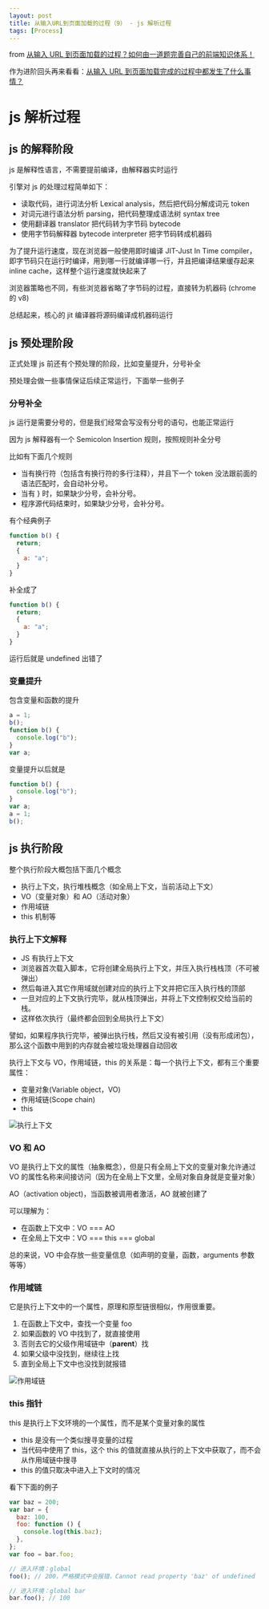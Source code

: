 ```yaml
---
layout: post
title: 从输入URL到页面加载的过程（9） - js 解析过程
tags: [Process]
---
```


from [从输入 URL 到页面加载的过程？如何由一道题完善自己的前端知识体系！](http://www.dailichun.com/2018/03/12/whenyouenteraurl.html)

作为进阶回头再来看看：[从输入 URL 到页面加载完成的过程中都发生了什么事情？](http://fex.baidu.com/blog/2014/05/what-happen/)

# js 解析过程

## js 的解释阶段

js 是解释性语言，不需要提前编译，由解释器实时运行

引擎对 js 的处理过程简单如下：

- 读取代码，进行词法分析 Lexical analysis，然后把代码分解成词元 token
- 对词元进行语法分析 parsing，把代码整理成语法树 syntax tree
- 使用翻译器 translator 把代码转为字节码 bytecode
- 使用字节码解释器 bytecode interpreter 把字节码转成机器码

为了提升运行速度，现在浏览器一般使用即时编译 JIT-Just In Time compiler，即字节码只在运行时编译，用到哪一行就编译哪一行，并且把编译结果缓存起来 inline cache，这样整个运行速度就快起来了

浏览器策略也不同，有些浏览器省略了字节码的过程，直接转为机器码 (chrome 的 v8)

总结起来，核心的 jit 编译器将源码编译成机器码运行

## js 预处理阶段

正式处理 js 前还有个预处理的阶段，比如变量提升，分号补全

预处理会做一些事情保证后续正常运行，下面举一些例子

### 分号补全

js 运行是需要分号的，但是我们经常会写没有分号的语句，也能正常运行

因为 js 解释器有一个 Semicolon Insertion 规则，按照规则补全分号

比如有下面几个规则

- 当有换行符（包括含有换行符的多行注释），并且下一个 token 没法跟前面的语法匹配时，会自动补分号。
- 当有 } 时，如果缺少分号，会补分号。
- 程序源代码结束时，如果缺少分号，会补分号。

有个经典例子

```js
function b() {
  return;
  {
    a: "a";
  }
}
```

补全成了

```js
function b() {
  return;
  {
    a: "a";
  }
}
```

运行后就是 undefined 出错了

### 变量提升

包含变量和函数的提升

```js
a = 1;
b();
function b() {
  console.log("b");
}
var a;
```

变量提升以后就是

```js
function b() {
  console.log("b");
}
var a;
a = 1;
b();
```

## js 执行阶段

整个执行阶段大概包括下面几个概念

- 执行上下文，执行堆栈概念（如全局上下文，当前活动上下文）
- VO（变量对象）和 AO（活动对象）
- 作用域链
- this 机制等

### 执行上下文解释

- JS 有执行上下文
- 浏览器首次载入脚本，它将创建全局执行上下文，并压入执行栈栈顶（不可被弹出）
- 然后每进入其它作用域就创建对应的执行上下文并把它压入执行栈的顶部
- 一旦对应的上下文执行完毕，就从栈顶弹出，并将上下文控制权交给当前的栈。
- 这样依次执行（最终都会回到全局执行上下文）

譬如，如果程序执行完毕，被弹出执行栈，然后又没有被引用（没有形成闭包），那么这个函数中用到的内存就会被垃圾处理器自动回收

执行上下文与 VO，作用域链，this 的关系是：每一个执行上下文，都有三个重要属性：

- 变量对象(Variable object，VO)
- 作用域链(Scope chain)
- this

![执行上下文](/images/posts/process-8.png)

### VO 和 AO

VO 是执行上下文的属性（抽象概念），但是只有全局上下文的变量对象允许通过 VO 的属性名称来间接访问（因为在全局上下文里，全局对象自身就是变量对象）

AO（activation object)，当函数被调用者激活，AO 就被创建了

可以理解为：

- 在函数上下文中：VO === AO
- 在全局上下文中：VO === this === global

总的来说，VO 中会存放一些变量信息（如声明的变量，函数，arguments 参数等等）

### 作用域链

它是执行上下文中的一个属性，原理和原型链很相似，作用很重要。

1. 在函数上下文中，查找一个变量 foo
2. 如果函数的 VO 中找到了，就直接使用
3. 否则去它的父级作用域链中（**parent**）找
4. 如果父级中没找到，继续往上找
5. 直到全局上下文中也没找到就报错

![作用域链](/images/posts/process-9.png)

### this 指针

this 是执行上下文环境的一个属性，而不是某个变量对象的属性

- this 是没有一个类似搜寻变量的过程
- 当代码中使用了 this，这个 this 的值就直接从执行的上下文中获取了，而不会从作用域链中搜寻
- this 的值只取决中进入上下文时的情况

看下下面的例子

```js
var baz = 200;
var bar = {
  baz: 100,
  foo: function () {
    console.log(this.baz);
  },
};
var foo = bar.foo;

// 进入环境：global
foo(); // 200，严格模式中会报错，Cannot read property 'baz' of undefined

// 进入环境：global bar
bar.foo(); // 100
```
